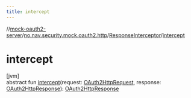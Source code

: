 ```yaml
---
title: intercept
---
```

//[mock-oauth2-server](../../../index.html)/[no.nav.security.mock.oauth2.http](../index.html)/[ResponseInterceptor](index.html)/[intercept](intercept.html)



# intercept



[jvm]\
abstract fun [intercept](intercept.html)(request: [OAuth2HttpRequest](../-o-auth2-http-request/index.html), response: [OAuth2HttpResponse](../-o-auth2-http-response/index.html)): [OAuth2HttpResponse](../-o-auth2-http-response/index.html)




